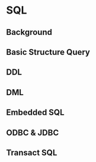 # SQL

## Background

## Basic Structure Query

## DDL

## DML

## Embedded SQL

## ODBC & JDBC

## Transact SQL

